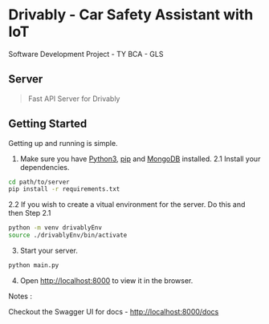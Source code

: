 # Drivably - Car Safety Assistant with IoT

Software Development Project - TY BCA - GLS

## Server

>Fast API Server for Drivably

## Getting Started

Getting up and running is simple.

1. Make sure you have [Python3](https://www.python.org/), [pip](https://pip.pypa.io/en/stable/) and [MongoDB](https://www.mongodb.com/) installed.
2.1 Install your dependencies.

```bash
cd path/to/server
pip install -r requirements.txt
```

2.2 If you wish to create a vitual environment for the server. Do this and then Step 2.1

```bash
python -m venv drivablyEnv
source ./drivablyEnv/bin/activate
```

3. Start your server.

```bash
python main.py
```

4. Open [http://localhost:8000](http://localhost:8000) to view it in the browser.

Notes :

Checkout the Swagger UI for docs - [http://localhost:8000/docs](http://localhost:8000/docs)
